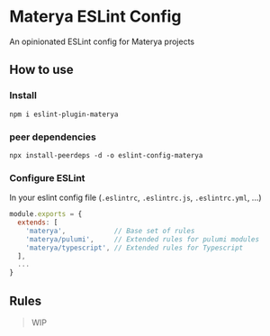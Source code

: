 # Materya ESLint Config

An opinionated ESLint config for Materya projects

## How to use

### Install

```
npm i eslint-plugin-materya
```

### peer dependencies

```
npx install-peerdeps -d -o eslint-config-materya
```

### Configure ESLint

In your eslint config file (`.eslintrc`, `.eslintrc.js`, `.eslintrc.yml`, ...)

```js
module.exports = {
  extends: [
    'materya',            // Base set of rules
    'materya/pulumi',     // Extended rules for pulumi modules
    'materya/typescript', // Extended rules for Typescript
  ],
  ...
}

```

## Rules

> WIP
